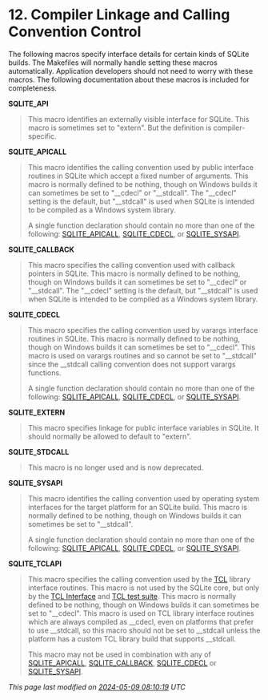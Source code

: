 # 12\. Compiler Linkage and Calling Convention Control


The following macros specify interface details
for certain kinds of SQLite builds. The Makefiles will normally
handle setting these macros automatically. Application developers should
not need to worry with these macros. The following documentation about these
macros is included for completeness.



**SQLITE\_API**


> This macro identifies an externally visible interface for SQLite.
>  This macro is sometimes set to "extern". But the definition is
>  compiler\-specific.


**SQLITE\_APICALL**


> This macro identifies the calling convention used by public interface
>  routines in SQLite which accept a fixed number of arguments.
>  This macro is normally defined to be nothing,
>  though on Windows builds it can sometimes be set to "\_\_cdecl" or "\_\_stdcall".
>  The "\_\_cdecl" setting is the default, but "\_\_stdcall" is used when SQLite
>  is intended to be compiled as a Windows system library.
>  
>  A single function declaration should contain no more than one of
>  the following: [SQLITE\_APICALL](compile.html#apicall), [SQLITE\_CDECL](compile.html#cdecl), or [SQLITE\_SYSAPI](compile.html#sysapi).


**SQLITE\_CALLBACK**


> This macro specifies the calling convention used with callback pointers
>  in SQLite. This macro is normally defined to be nothing, though on Windows
>  builds it can sometimes be set to "\_\_cdecl" or "\_\_stdcall". The
>  "\_\_cdecl" setting is the default, but "\_\_stdcall" is used when SQLite
>  is intended to be compiled as a Windows system library.


**SQLITE\_CDECL**


> This macro specifies the calling convention used by varargs interface
>  routines in SQLite. This macro is normally defined to be nothing,
>  though on Windows builds it can sometimes be set to "\_\_cdecl". This
>  macro is used on varargs routines and so cannot be set to "\_\_stdcall"
>  since the \_\_stdcall calling convention does not support varargs functions.
>  
>  A single function declaration should contain no more than one of
>  the following: [SQLITE\_APICALL](compile.html#apicall), [SQLITE\_CDECL](compile.html#cdecl), or [SQLITE\_SYSAPI](compile.html#sysapi).


**SQLITE\_EXTERN**


> This macro specifies linkage for public interface variables in SQLite.
>  It should normally be allowed to default to "extern".


**SQLITE\_STDCALL**


> This macro is no longer used and is now deprecated.


**SQLITE\_SYSAPI**


> This macro identifies the calling convention used by operating system
>  interfaces for the target platform for an SQLite build.
>  This macro is normally defined to be nothing,
>  though on Windows builds it can sometimes be set to "\_\_stdcall".
>  
>  A single function declaration should contain no more than one of
>  the following: [SQLITE\_APICALL](compile.html#apicall), [SQLITE\_CDECL](compile.html#cdecl), or [SQLITE\_SYSAPI](compile.html#sysapi).


**SQLITE\_TCLAPI**


> This macro specifies the calling convention used by the
>  [TCL](http://www.tcl.tk) library interface routines.
>  This macro is not used by the SQLite core, but only by the [TCL Interface](tclsqlite.html)
>  and [TCL test suite](testing.html#tcl).
>  This macro is normally defined to be nothing,
>  though on Windows builds it can sometimes be set to "\_\_cdecl". This
>  macro is used on TCL library interface routines which are always compiled
>  as \_\_cdecl, even on platforms that prefer to use \_\_stdcall, so this
>  macro should not be set to \_\_stdcall unless the platform has a custom
>  TCL library build that supports \_\_stdcall.
>  
>  This macro may not be used in combination with any of [SQLITE\_APICALL](compile.html#apicall),
>  [SQLITE\_CALLBACK](compile.html#callback), [SQLITE\_CDECL](compile.html#cdecl) or [SQLITE\_SYSAPI](compile.html#sysapi).


*This page last modified on [2024\-05\-09 08:10:19](https://sqlite.org/docsrc/honeypot) UTC* 


